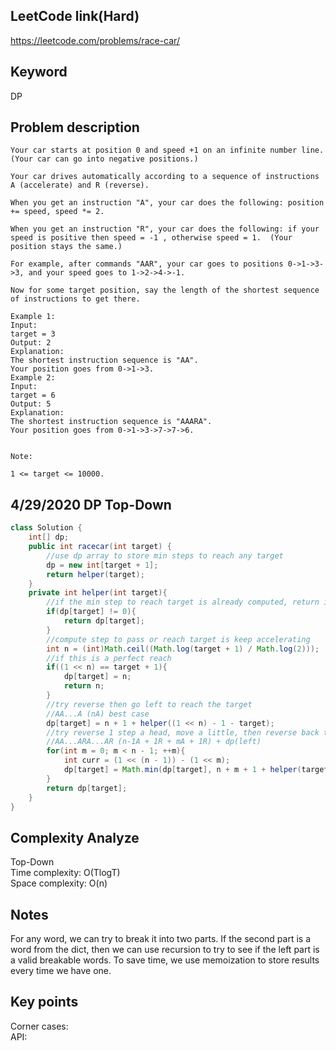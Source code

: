 ## LeetCode link(Hard)
https://leetcode.com/problems/race-car/

## Keyword
DP

## Problem description
```
Your car starts at position 0 and speed +1 on an infinite number line.  (Your car can go into negative positions.)

Your car drives automatically according to a sequence of instructions A (accelerate) and R (reverse).

When you get an instruction "A", your car does the following: position += speed, speed *= 2.

When you get an instruction "R", your car does the following: if your speed is positive then speed = -1 , otherwise speed = 1.  (Your position stays the same.)

For example, after commands "AAR", your car goes to positions 0->1->3->3, and your speed goes to 1->2->4->-1.

Now for some target position, say the length of the shortest sequence of instructions to get there.

Example 1:
Input: 
target = 3
Output: 2
Explanation: 
The shortest instruction sequence is "AA".
Your position goes from 0->1->3.
Example 2:
Input: 
target = 6
Output: 5
Explanation: 
The shortest instruction sequence is "AAARA".
Your position goes from 0->1->3->7->7->6.
 

Note:

1 <= target <= 10000.
```

## 4/29/2020 DP Top-Down

```java
class Solution {
    int[] dp;
    public int racecar(int target) {
        //use dp array to store min steps to reach any target
        dp = new int[target + 1];
        return helper(target);
    }
    private int helper(int target){
        //if the min step to reach target is already computed, return it
        if(dp[target] != 0){
            return dp[target];
        }
        //compute step to pass or reach target is keep accelerating
        int n = (int)Math.ceil((Math.log(target + 1) / Math.log(2)));
        //if this is a perfect reach
        if((1 << n) == target + 1){
            dp[target] = n;
            return n;
        }
        //try reverse then go left to reach the target
        //AA...A (nA) best case
        dp[target] = n + 1 + helper((1 << n) - 1 - target);
        //try reverse 1 step a head, move a little, then reverse back to reach the target
        //AA...ARA...AR (n-1A + 1R + mA + 1R) + dp(left) 
        for(int m = 0; m < n - 1; ++m){
            int curr = (1 << (n - 1)) - (1 << m);
            dp[target] = Math.min(dp[target], n + m + 1 + helper(target - curr));
        }
        return dp[target];
    }
}
```

## Complexity Analyze
Top-Down\
Time complexity: O(TlogT)\
Space complexity: O(n)

## Notes
For any word, we can try to break it into two parts. If the second part is a word from the dict, then we can use recursion to try to see if the left part is a valid breakable words. To save time, we use memoization to store results every time we have one.

## Key points
Corner cases: \
API:
